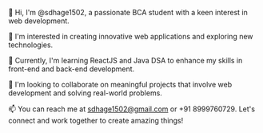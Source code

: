 👋 Hi, I'm @sdhage1502, a passionate BCA student with a keen interest in web development.

👀 I'm interested in creating innovative web applications and exploring new technologies.

🌱 Currently, I'm learning ReactJS and Java DSA to enhance my skills in front-end and back-end development.

💞️ I'm looking to collaborate on meaningful projects that involve web development and solving real-world problems.

📫 You can reach me at sdhage1502@gmail.com or +91 8999760729. Let's connect and work together to create amazing things!


<!---
sdhage1502/sdhage1502 is a ✨ special ✨ repository because its `README.md` (this file) appears on your GitHub profile.
You can click the Preview link to take a look at your changes.
--->
